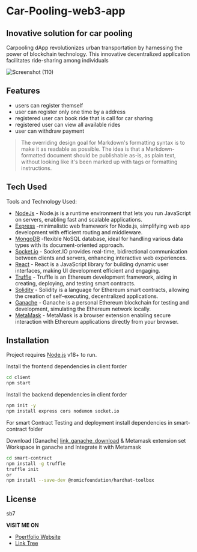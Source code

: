 # Car-Pooling-web3-app
## Inovative solution for car pooling

<!--[![N|Solid](https://cldup.com/dTxpPi9lDf.thumb.png)](https://nodesource.com/products/nsolid)-->

<!--[![Build Status](https://travis-ci.org/joemccann/dillinger.svg?branch=master)](https://travis-ci.org/joemccann/dillinger)-->

Carpooling dApp revolutionizes urban transportation by harnessing the power of blockchain technology. This innovative decentralized application facilitates ride-sharing among individuals

![Screenshot (110)](https://github.com/s-brajendra/P2P-Car-Pooling/assets/80635193/32c4b02e-b20b-47b4-8ae3-b0a78549805a)




## Features


- users can register themself
- user can register only one time by a address
- registered user can book ride that is call for car sharing 
- registered user can view all available rides 
- user can withdraw payment 




> The overriding design goal for Markdown's
> formatting syntax is to make it as readable
> as possible. The idea is that a
> Markdown-formatted document should be
> publishable as-is, as plain text, without
> looking like it's been marked up with tags
> or formatting instructions.



## Tech Used

Tools and Technology Used:

- [NodeJs][link_node] - Node.js is a runtime environment that lets you run JavaScript on servers, enabling fast and scalable applications.
- [Express][link_express] -minimalistic web framework for Node.js, simplifying web app development with efficient routing and middleware.
- [MongoDB][link_mongo] -flexible NoSQL database, ideal for handling various data types with its document-oriented approach.
- [Socket.io][link_socket] - Socket.IO provides real-time, bidirectional communication between clients and servers, enhancing interactive web experiences.
- [React][link_react] - React is a JavaScript library for building dynamic user interfaces, making UI development efficient and engaging.
- [Truffle][link_truffle] -  Truffle is an Ethereum development framework, aiding in creating, deploying, and testing smart contracts.
- [Solidity][link_solidity] - Solidity is a language for Ethereum smart contracts, allowing the creation of self-executing, decentralized applications.
- [Ganache][link_ganache] - Ganache is a personal Ethereum blockchain for testing and development, simulating the Ethereum network locally.
- [MetaMask][link_metamask] - MetaMask is a browser extension enabling secure interaction with Ethereum applications directly from your browser.


## Installation

Project requires [Node.js](https://nodejs.org/) v18+ to run.

Install the frontend dependencies in client forder

```sh
cd client
npm start
```

Install the backend dependencies in client forder

```sh
npm init -y
npm install express cors nodemon socket.io

```

For smart Contract Testing and deployment install dependencies in smart-contract folder

Download [Ganache] [link_ganache_download] & Metamask extension
set Workspace in ganache and Integrate it with Metamask

```sh
cd smart-contract
npm install -g truffle 
truffle init
or 
npm install --save-dev @nomicfoundation/hardhat-toolbox 

```

<!--## Plugins-->

<!--Dillinger is currently extended with the following plugins.-->
<!--Instructions on how to use them in your own application are linked below.-->

<!--| Plugin | README |-->
<!--| ------ | ------ |-->
<!--| Dropbox | [plugins/dropbox/README.md][PlDb] |-->
<!--| GitHub | [plugins/github/README.md][PlGh] |-->
<!--| Google Drive | [plugins/googledrive/README.md][PlGd] |-->
<!--| OneDrive | [plugins/onedrive/README.md][PlOd] |-->




## License
sb7

**VISIT ME ON** 
-  [Poertfolio Website][link_portfolio]
-  [Link Tree][link_tree]


[link_node]: <http://nodejs.org>
[link_express]: <http://expressjs.com>
[link_mongo]:<>
[link_socket]: <>
[link_react]:<>
[link_truffle]:<> 
[link_solidity]:<>
[link_ganache]:<>
[link_metamask]:<>
[link_ganache_download]: <https://trufflesuite.com/ganache/>
[link_portfolio]:<>
[link_tree]:<>
